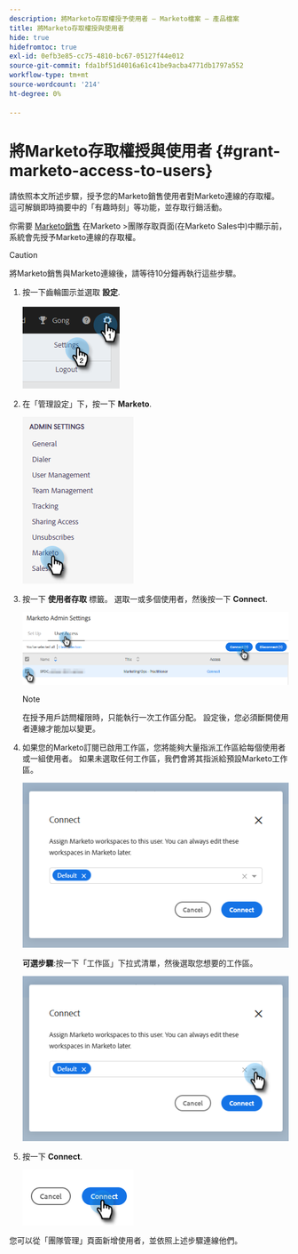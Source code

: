 ```yaml
---
description: 將Marketo存取權授予使用者 — Marketo檔案 — 產品檔案
title: 將Marketo存取權授與使用者
hide: true
hidefromtoc: true
exl-id: 0efb3e85-cc75-4810-bc67-05127f44e012
source-git-commit: fda1bf51d4016a61c41be9acba4771db1797a552
workflow-type: tm+mt
source-wordcount: '214'
ht-degree: 0%

---
```


# 將Marketo存取權授與使用者 {#grant-marketo-access-to-users}

請依照本文所述步驟，授予您的Marketo銷售使用者對Marketo連線的存取權。 這可解鎖即時摘要中的「有趣時刻」等功能，並存取行銷活動。

你需要 [Marketo銷售](/help/marketo/product-docs/marketo-sales-insight/actions/admin/invite-users-and-admins.md#invite-users) 在Marketo >團隊存取頁面(在Marketo Sales中)中顯示前，系統會先授予Marketo連線的存取權。

>[!CAUTION]
>
>將Marketo銷售與Marketo連線後，請等待10分鐘再執行這些步驟。

1. 按一下齒輪圖示並選取 **設定**.

   ![](assets/grant-marketo-access-to-users-1.png)

1. 在「管理設定」下，按一下 **Marketo**.

   ![](assets/grant-marketo-access-to-users-2.png)

1. 按一下 **使用者存取** 標籤。 選取一或多個使用者，然後按一下 **Connect**.

   ![](assets/grant-marketo-access-to-users-3.png)

   >[!NOTE]
   >
   >在授予用戶訪問權限時，只能執行一次工作區分配。 設定後，您必須斷開使用者連線才能加以變更。

1. 如果您的Marketo訂閱已啟用工作區，您將能夠大量指派工作區給每個使用者或一組使用者。 如果未選取任何工作區，我們會將其指派給預設Marketo工作區。

   ![](assets/grant-marketo-access-to-users-4.png)

   **可選步驟**:按一下「工作區」下拉式清單，然後選取您想要的工作區。

   ![](assets/grant-marketo-access-to-users-5.png)

1. 按一下 **Connect**.

   ![](assets/grant-marketo-access-to-users-6.png)

您可以從「團隊管理」頁面新增使用者，並依照上述步驟連線他們。
